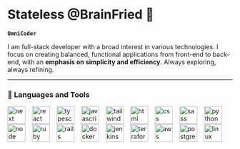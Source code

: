 # Stateless @BrainFried 🤯

**`OmniCoder`**

I am full-stack developer with a broad interest in various technologies. I focus on creating balanced, functional applications from front-end to back-end, with an **emphasis on simplicity and efficiency**. Always exploring, always refining.

---

### 🧰 Languages and Tools
<img align="left" alt="next" width="40px" style="padding-right:12px;" src="https://cdn.jsdelivr.net/gh/devicons/devicon@latest/icons/nextjs/nextjs-original.svg" />

<img align="left" alt="react" width="40px" style="padding-right:12px;" src="https://cdn.jsdelivr.net/gh/devicons/devicon@latest/icons/react/react-original-wordmark.svg"  />

<img align="left" alt="typescript" width="40px" style="padding-right:12px;" src="https://cdn.jsdelivr.net/gh/devicons/devicon@latest/icons/typescript/typescript-original.svg"/>

<img align="left" alt="javascript" width="40px" style="padding-right:12px;" src="https://cdn.jsdelivr.net/gh/devicons/devicon@latest/icons/javascript/javascript-original.svg" />

<img align="left" alt="tailwind" width="40px" style="padding-right:12px;" src="https://cdn.jsdelivr.net/gh/devicons/devicon@latest/icons/tailwindcss/tailwindcss-original.svg" />

<img align="left" alt="html" width="40px"  style="padding-right:12px;" src="https://cdn.jsdelivr.net/gh/devicons/devicon@latest/icons/html5/html5-original.svg" />

<img align="left" alt="css" width="40px"  style="padding-right:12px;" src="https://cdn.jsdelivr.net/gh/devicons/devicon@latest/icons/css3/css3-original.svg" />

<img align="left" alt="sass" width="40px" style="padding-right:12px;" src="https://cdn.jsdelivr.net/gh/devicons/devicon@latest/icons/sass/sass-original.svg" />

<img align="left" alt="python" width="40px"  style="padding-right:12px;" src="https://cdn.jsdelivr.net/gh/devicons/devicon@latest/icons/python/python-original.svg" />

<img align="left" alt="node" width="40px" style="padding-right:12px;" src="https://cdn.jsdelivr.net/gh/devicons/devicon@latest/icons/nodejs/nodejs-original.svg" />

<img 
align="left" alt="ruby" width="40px" style="padding-right:12px;" src="https://cdn.jsdelivr.net/gh/devicons/devicon@latest/icons/ruby/ruby-original.svg" />

<img align="left" alt="rails" width="40px" style="padding-right:12px;" src="https://cdn.jsdelivr.net/gh/devicons/devicon@latest/icons/rails/rails-plain-wordmark.svg" />

<img align="left" alt="docker" width="40px" style="padding-right:12px;" src="https://cdn.jsdelivr.net/gh/devicons/devicon@latest/icons/docker/docker-original.svg" />

<img align="left" alt="jenkins" width="40px" style="padding-right:12px;" src="https://cdn.jsdelivr.net/gh/devicons/devicon@latest/icons/jenkins/jenkins-original.svg" />

<img align="left" alt="terraform" width="40px" style="padding-right:12px;" src="https://cdn.jsdelivr.net/gh/devicons/devicon@latest/icons/terraform/terraform-original.svg" />

<img align="left" alt="aws" width="40px" style="padding-right:12px;" src="https://cdn.jsdelivr.net/gh/devicons/devicon@latest/icons/amazonwebservices/amazonwebservices-original-wordmark.svg" />

<img align="left" alt="postgres" width="40px" style="padding-right:12px;" src="https://cdn.jsdelivr.net/gh/devicons/devicon@latest/icons/postgresql/postgresql-original-wordmark.svg" />

<img align="left" alt="linux" width="40px" style="padding-right:12px;" src="https://cdn.jsdelivr.net/gh/devicons/devicon@latest/icons/linux/linux-original.svg" />

#